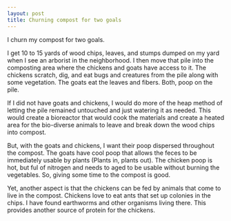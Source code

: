 ```yaml
---
layout: post
title: Churning compost for two goals
---
```


I churn my compost for two goals.

I get 10 to 15 yards of wood chips, leaves, and stumps dumped on my yard when I see an arborist in the neighborhood.  I then move that pile into the composting area where the chickens and goats have access to it.  The chickens scratch, dig, and eat bugs and creatures from the pile along with some vegetation.  The goats eat the leaves and fibers.  Both, poop on the pile.

If I did not have goats and chickens, I would do more of the heap method of letting the pile remained untouched and just watering it as needed.  This would create a bioreactor that would cook the materials and create a heated area for the bio-diverse animals to leave and break down the wood chips into compost.

But, with the goats and chickens, I want their poop dispersed throughout the compost.  The  goats have cool poop that allows the feces to be immediately usable by plants (Plants in, plants out).  The chicken poop is hot, but ful of nitrogen and needs to aged to be usable without burning the vegetables.  So, giving some time to the compost is good.

Yet, another aspect is that the chickens can be fed by animals that come to live in the compost.  Chickens love to eat ants that set up colonies in the chips.  I have found earthworms and other organisms living there.  This provides another source of protein for the chickens.




